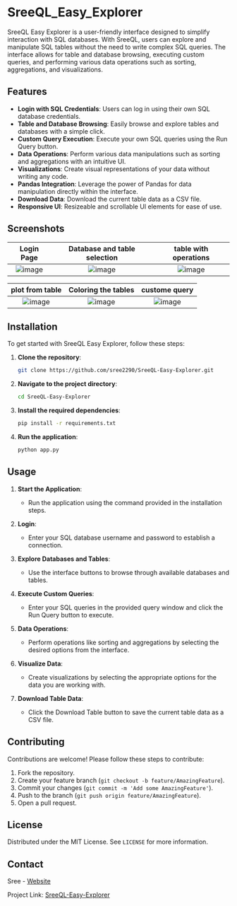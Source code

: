 # SreeQL_Easy_Explorer
SreeQL Easy Explorer is a user-friendly interface designed to simplify interaction with SQL databases. With SreeQL, users can explore and manipulate SQL tables without the need to write complex SQL queries. The interface allows for table and database browsing, executing custom queries, and performing various data operations such as sorting, aggregations, and visualizations.

## Features

- **Login with SQL Credentials**: Users can log in using their own SQL database credentials.
- **Table and Database Browsing**: Easily browse and explore tables and databases with a simple click.
- **Custom Query Execution**: Execute your own SQL queries using the Run Query button.
- **Data Operations**: Perform various data manipulations such as sorting and aggregations with an intuitive UI.
- **Visualizations**: Create visual representations of your data without writing any code.
- **Pandas Integration**: Leverage the power of Pandas for data manipulation directly within the interface.
- **Download Data**: Download the current table data as a CSV file.
- **Responsive UI**: Resizeable and scrollable UI elements for ease of use.

## Screenshots



Login Page             |  Database and table selection | table with operations  
:-------------------------:|:-------------------------:|:-------------------------:
![image](https://github.com/sree2290/SreeQL-Easy-Explorer/assets/61355197/ae4fb76f-49c0-4d9f-9108-a848d8926936) |  ![image](https://github.com/sree2290/SreeQL-Easy-Explorer/assets/61355197/0871b2a7-8434-4c71-a5f5-0e90ffb20768) | ![image](https://github.com/sree2290/SreeQL-Easy-Explorer/assets/61355197/c0d7664d-7ec2-44d7-9705-6f49d5a3217c)|
          

plot from table            |  Coloring the tables  |  custome query 
:-------------------------:|:-------------------------:|:-------------------------:
![image](https://github.com/sree2290/SreeQL-Easy-Explorer/assets/61355197/3f0dead2-5683-4e65-89d1-3b48f1840e10)| ![image](https://github.com/sree2290/SreeQL-Easy-Explorer/assets/61355197/19497062-5d07-415a-b915-e914d00bc13f) |  ![image](https://github.com/sree2290/SreeQL-Easy-Explorer/assets/61355197/2a0bf384-5d86-4ad4-935e-4a423101c699)


## Installation

To get started with SreeQL Easy Explorer, follow these steps:

1. **Clone the repository**:
    ```sh
    git clone https://github.com/sree2290/SreeQL-Easy-Explorer.git
    ```
2. **Navigate to the project directory**:
    ```sh
    cd SreeQL-Easy-Explorer
    ```
3. **Install the required dependencies**:
    ```sh
    pip install -r requirements.txt
    ```
4. **Run the application**:
    ```sh
    python app.py
    ```

## Usage

1. **Start the Application**:
   - Run the application using the command provided in the installation steps.

2. **Login**:
   - Enter your SQL database username and password to establish a connection.

3. **Explore Databases and Tables**:
   - Use the interface buttons to browse through available databases and tables.

4. **Execute Custom Queries**:
   - Enter your SQL queries in the provided query window and click the Run Query button to execute.

5. **Data Operations**:
   - Perform operations like sorting and aggregations by selecting the desired options from the interface.

6. **Visualize Data**:
   - Create visualizations by selecting the appropriate options for the data you are working with.

7. **Download Table Data**:
   - Click the Download Table button to save the current table data as a CSV file.




## Contributing

Contributions are welcome! Please follow these steps to contribute:

1. Fork the repository.
2. Create your feature branch (`git checkout -b feature/AmazingFeature`).
3. Commit your changes (`git commit -m 'Add some AmazingFeature'`).
4. Push to the branch (`git push origin feature/AmazingFeature`).
5. Open a pull request.

## License

Distributed under the MIT License. See `LICENSE` for more information.

## Contact

Sree - [Website](sree2290.github.io)

Project Link: [SreeQL-Easy-Explorer](https://github.com/sree2290/SreeQL-Easy-Explorer)











